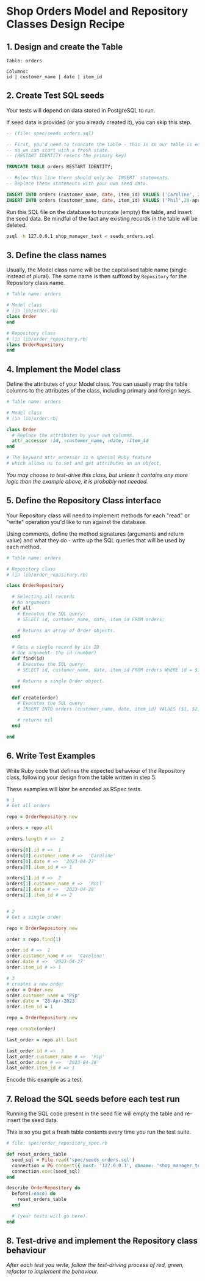 # Shop Orders Model and Repository Classes Design Recipe


## 1. Design and create the Table


```
Table: orders

Columns:
id | customer_name | date | item_id
```

## 2. Create Test SQL seeds

Your tests will depend on data stored in PostgreSQL to run.

If seed data is provided (or you already created it), you can skip this step.

```sql
-- (file: spec/seeds_orders.sql)

-- First, you'd need to truncate the table - this is so our table is emptied between each test run,
-- so we can start with a fresh state.
-- (RESTART IDENTITY resets the primary key)

TRUNCATE TABLE orders RESTART IDENTITY;

-- Below this line there should only be `INSERT` statements.
-- Replace these statements with your own seed data.

INSERT INTO orders (customer_name, date, item_id) VALUES ('Caroline', 27-apr-2023, 1);
INSERT INTO orders (customer_name, date, item_id) VALUES ('Phil',28-apr-2023 , 2);

```

Run this SQL file on the database to truncate (empty) the table, and insert the seed data. Be mindful of the fact any existing records in the table will be deleted.

```bash
psql -h 127.0.0.1 shop_manager_test < seeds_orders.sql
```

## 3. Define the class names

Usually, the Model class name will be the capitalised table name (single instead of plural). The same name is then suffixed by `Repository` for the Repository class name.

```ruby
# Table name: orders

# Model class
# (in lib/order.rb)
class Order
end

# Repository class
# (in lib/order_repository.rb)
class OrderRepository
end
```

## 4. Implement the Model class

Define the attributes of your Model class. You can usually map the table columns to the attributes of the class, including primary and foreign keys.

```ruby
# Table name: orders

# Model class
# (in lib/order.rb)

class Order
  # Replace the attributes by your own columns.
  attr_accessor :id, :customer_name, :date, :item_id
end

# The keyword attr_accessor is a special Ruby feature
# which allows us to set and get attributes on an object,

```

*You may choose to test-drive this class, but unless it contains any more logic than the example above, it is probably not needed.*

## 5. Define the Repository Class interface

Your Repository class will need to implement methods for each "read" or "write" operation you'd like to run against the database.

Using comments, define the method signatures (arguments and return value) and what they do - write up the SQL queries that will be used by each method.

```ruby
# Table name: orders

# Repository class
# (in lib/order_repository.rb)

class OrderRepository

  # Selecting all records
  # No arguments
  def all
    # Executes the SQL query:
    # SELECT id, customer_name, date, item_id FROM orders;

    # Returns an array of Order objects.
  end

  # Gets a single record by its ID
  # One argument: the id (number)
  def find(id)
    # Executes the SQL query:
    # SELECT id, customer_name, date, item_id FROM orders WHERE id = $1;

    # Returns a single Order object.
  end

  def create(order)
    # Executes the SQL query:
    # INSERT INTO orders (customer_name, date, item_id) VALUES ($1, $2, $3);

    # returns nil
  end

end
```

## 6. Write Test Examples

Write Ruby code that defines the expected behaviour of the Repository class, following your design from the table written in step 5.

These examples will later be encoded as RSpec tests.

```ruby
# 1
# Get all orders

repo = OrderRepository.new

orders = repo.all

orders.length # =>  2

orders[0].id # =>  1
orders[0].customer_name # =>  'Caroline'
orders[0].date # =>  '2023-04-27'
orders[0].item_id # => 1

orders[1].id # =>  2
orders[1].customer_name # =>  'Phil'
orders[1].date # =>  '2023-04-28'
orders[1].item_id # => 2


# 2
# Get a single order

repo = OrderRepository.new

order = repo.find(1)

order.id # =>  1
order.customer_name # =>  'Caroline'
order.date # =>  '2023-04-27'
order.item_id # => 1

# 3
# creates a new order
order = Order.new
order.customer_name = 'Pip'
order.date = '28-Apr-2023'
order.item_id = 1

repo = OrderRepository.new

repo.create(order)

last_order = repo.all.last

last_order.id # =>  3
last_order.customer_name # =>  'Pip'
last_order.date # =>  '2023-04-28'
last_order.item_id # => 1

```

Encode this example as a test.

## 7. Reload the SQL seeds before each test run

Running the SQL code present in the seed file will empty the table and re-insert the seed data.

This is so you get a fresh table contents every time you run the test suite.

```ruby
# file: spec/order_repository_spec.rb

def reset_orders_table
  seed_sql = File.read('spec/seeds_orders.sql')
  connection = PG.connect({ host: '127.0.0.1', dbname: 'shop_manager_test' })
  connection.exec(seed_sql)
end

describe OrderRepository do
  before(:each) do 
    reset_orders_table
  end

  # (your tests will go here).
end
```

## 8. Test-drive and implement the Repository class behaviour

_After each test you write, follow the test-driving process of red, green, refactor to implement the behaviour._